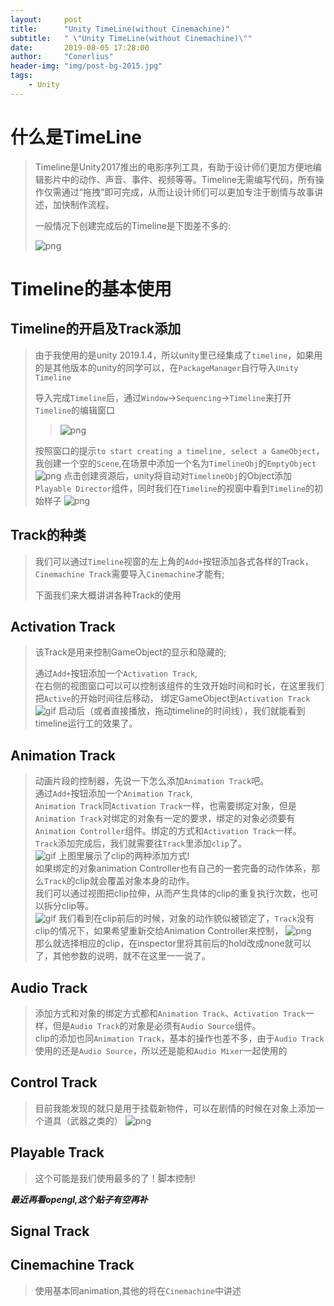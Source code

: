 ```yaml
---
layout:     post
title:      "Unity TimeLine(without Cinemachine)"
subtitle:   " \"Unity TimeLine(without Cinemachine)\""
date:       2019-08-05 17:28:00
author:     "Conerlius"
header-img: "img/post-bg-2015.jpg"
tags:
    - Unity
---
```


# 什么是TimeLine
> Timeline是Unity2017推出的电影序列工具，有助于设计师们更加方便地编辑影片中的动作、声音、事件、视频等等。Timeline无需编写代码，所有操作仅需通过“拖拽”即可完成，从而让设计师们可以更加专注于剧情与故事讲述，加快制作流程。
> 
> 一般情况下创建完成后的Timeline是下图差不多的:
> 
> ![png](/images/2017_1_feature_timeline.png)

# Timeline的基本使用
## Timeline的开启及Track添加
> 由于我使用的是unity 2019.1.4，所以unity里已经集成了`timeline`，如果用的是其他版本的unity的同学可以，在`PackageManager`自行导入`Unity Timeline`
> 
> 导入完成`Timeline`后，通过`Window`->`Sequencing`->`Timeline`来打开`Timeline`的编辑窗口
>> ![png](/images/Timeline_window.png)
> 
> 按照窗口的提示`to start creating a timeline, select a GameObject`，我创建一个空的`Scene`,在场景中添加一个名为`TimelineObj`的`EmptyObject`
> ![png](/images/timeline_selectObj.png)
> 点击创建资源后，unity将自动对`TimelineObj`的Object添加`Playable Director`组件，同时我们在`Timeline`的视窗中看到`Timeline`的初始样子
> ![png](/images/timeline_init.png)
> 
## Track的种类
> 我们可以通过`Timeline`视窗的左上角的`Add+`按钮添加各式各样的Track，`Cinemachine Track`需要导入`Cinemachine`才能有;
>
> 下面我们来大概讲讲各种Track的使用

## Activation Track
> 该Track是用来控制GameObject的显示和隐藏的;
> 
> 通过`Add+`按钮添加一个`Activation Track`, <br>
> 在右侧的视图窗口可以可以控制该组件的生效开始时间和时长，在这里我们把`Active`的开始时间往后移动，
> 绑定GameObject到`Activation Track`
> ![gif](/images/Unity_timeline_Activation_track.gif)
> 启动后（或者直接播放，拖动timeline的时间线），我们就能看到timeline运行工的效果了。
## Animation Track
> 动画片段的控制器，先说一下怎么添加`Animation Track`吧。<br>
> 通过`Add+`按钮添加一个`Animation Track`,<br>
> `Animation Track`同`Activation Track`一样，也需要绑定对象，但是`Animation Track`对绑定的对象有一定的要求，绑定的对象必须要有`Animation Controller`组件。绑定的方式和`Activation Track`一样。<br>
> `Track`添加完成后，我们就需要往`Track`里添加`clip`了。<br>
> ![gif](/images/Unity_timeline_Animation_track.gif)
> 上图里展示了clip的两种添加方式!<br>
> 如果绑定的对象animation Controller也有自己的一套完备的动作体系，那么`Track`的clip就会覆盖对象本身的动作。<br>
> 我们可以通过视图把clip拉伸，从而产生具体的clip的重复执行次数，也可以拆分clip等。<br>
> ![gif](/images/Unity_timeline_Animation_track2.gif)
> 我们看到在clip前后的时候，对象的动作貌似被锁定了，`Track`没有clip的情况下，如果希望重新交给Animation Controller来控制，
> ![png](/images/Unity_timeline_Animation_track3.png)<br>
> 那么就选择相应的clip，在inspector里将其前后的hold改成none就可以了，其他参数的说明，就不在这里一一说了。
## Audio Track
> 添加方式和对象的绑定方式都和`Animation Track`、`Activation Track`一样，但是`Audio Track`的对象是必须有`Audio Source`组件。<br>
> clip的添加也同`Animation Track`，基本的操作也差不多，由于`Audio Track`使用的还是`Audio Source`，所以还是能和`Audio Mixer`一起使用的
## Control Track
> 目前我能发现的就只是用于挂载新物件，可以在剧情的时候在对象上添加一个道具（武器之类的）
> ![png](/images/Unity_timeline_Animation_track4.gif)
## Playable Track
> 这个可能是我们使用最多的了！脚本控制!

***最近再看opengl,这个贴子有空再补***

## Signal Track
> 
## Cinemachine Track
> 使用基本同animation,其他的将在`Cinemachine`中讲述